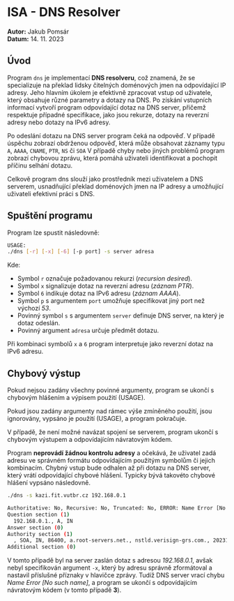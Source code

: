 # ISA - DNS Resolver

**Autor:** Jakub Pomsár  
**Datum:** 14. 11. 2023  

## Úvod

Program `dns` je implementací **DNS resolveru**, což znamená, že se specializuje na překlad lidsky čitelných doménových jmen na odpovídající IP adresy. Jeho hlavním úkolem je efektivně zpracovat vstup od uživatele, který obsahuje různé parametry a dotazy na DNS. Po získání vstupních informací vytvoří program odpovídající dotaz na DNS server, přičemž respektuje případné specifikace, jako jsou rekurze, dotazy na reverzní adresy nebo dotazy na IPv6 adresy.

Po odeslání dotazu na DNS server program čeká na odpověď. V případě úspěchu zobrazí obdrženou odpověď, která může obsahovat záznamy typu `A`, `AAAA`, `CNAME`, `PTR`, `NS` či `SOA`  V případě chyby nebo jiných problémů program zobrazí chybovou zprávu, která pomáhá uživateli identifikovat a pochopit příčinu selhání dotazu.

Celkově program dns slouží jako prostředník mezi uživatelem a DNS serverem, usnadňující překlad doménových jmen na IP adresy a umožňující uživateli efektivní práci s DNS.

## Spuštění programu
Program lze spustit následovně:

```bash
USAGE:
./dns [-r] [-x] [-6] [-p port] -s server adresa
```
Kde: <br>
*   Symbol `r` označuje požadovanou rekurzi (*recursion desired*).
*   Symbol `x` signalizuje dotaz na reverzní adresu (*záznam PTR*).
*   Symbol `6` indikuje dotaz na IPv6 adresu (*záznam AAAA*).
*   Symbol `p` s argumentem `port` umožňuje specifikovat jiný port než výchozí *53*.
*   Povinný symbol `s` s argumentem `server` definuje DNS server, na který je dotaz odeslán.
*   Povinný argument `adresa` určuje předmět dotazu.

Při kombinaci symbolů `x` a `6` program interpretuje jako reverzní dotaz na IPv6 adresu.

## Chybový výstup
Pokud nejsou zadány všechny povinné argumenty, program se ukončí s chybovým hlášením a výpisem použití (USAGE).

Pokud jsou zadány argumenty nad rámec výše zmíněného použití, jsou ignorovány, vypsáno je použití (USAGE), a program pokračuje.

V případě, že není možné navázat spojení se serverem, program ukončí s chybovým výstupem a odpovídajícím návratovým kódem.

Program **neprovádí žádnou kontrolu adresy** a očekává, že uživatel zadá adresu ve správném formátu odpovídajícím použitým symbolům či jejich kombinacím. Chybný vstup bude odhalen až při dotazu na DNS server, který vrátí odpovídající chybové hlášení. Typicky bývá takovéto chybové hlášení vypsáno následovně.

```bash
./dns -s kazi.fit.vutbr.cz 192.168.0.1

Authoritative: No, Recursive: No, Truncated: No, ERROR: Name Error [No such name]
Question section (1)
  192.168.0.1., A, IN
Answer section (0)
Authority section (1)
  , SOA, IN, 86400, a.root-servers.net., nstld.verisign-grs.com., 2023111400, 1800, 900, 604800, 86400
Additional section (0)
```
V tomto případě byl na server zaslán dotaz s adresou *192.168.0.1*, avšak nebyl specifikován argument `-x`, který by adresu správně zformátoval a nastavil příslušné příznaky v hlavičce zprávy. Tudíž DNS server vrací chybu *Name Error [No such name]*, a program se ukončí s odpovídajícím návratovým kódem (v tomto případě **3**).

